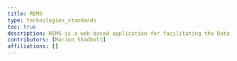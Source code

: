 ```yaml
---
title: REMS
type: technologies_standards
toc: true
description: REMS is a web-based application for facilitating the Data Access requests and approval process.
contributors: [Marion Shadbolt]
affiliations: []
---
```


